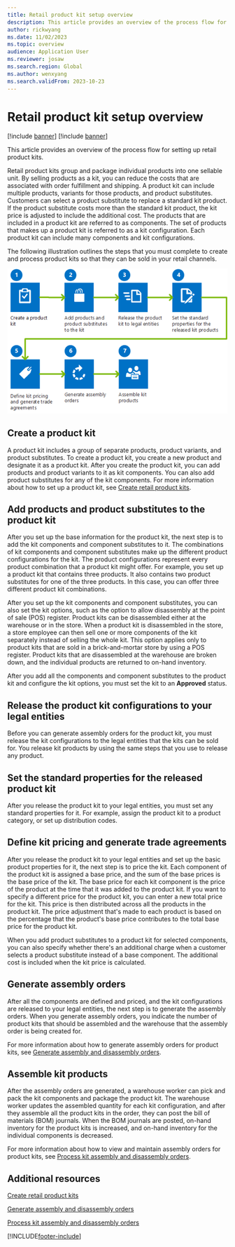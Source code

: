 ```yaml
---
title: Retail product kit setup overview
description: This article provides an overview of the process flow for setting up retail product kits.
author: rickwyang
ms.date: 11/02/2023
ms.topic: overview
audience: Application User
ms.reviewer: josaw
ms.search.region: Global
ms.author: wenxyang
ms.search.validFrom: 2023-10-23
---
```


# Retail product kit setup overview

[!include [banner](includes/banner.md)]
[!include [banner](includes/preview-banner.md)]

This article provides an overview of the process flow for setting up retail product kits.

Retail product kits group and package individual products into one sellable unit. By selling products as a kit, you can reduce the costs that are associated with order fulfillment and shipping. A product kit can include multiple products, variants for those products, and product substitutes. Customers can select a product substitute to replace a standard kit product. If the product substitute costs more than the standard kit product, the kit price is adjusted to include the additional cost. The products that are included in a product kit are referred to as components. The set of products that makes up a product kit is referred to as a kit configuration. Each product kit can include many components and kit configurations.

The following illustration outlines the steps that you must complete to create and process product kits so that they can be sold in your retail channels.

![Diagram of the process flow for setting up and maintaining product kits.](./media/Dn497848.RetailProductKitsProcessFlow(AX.60).gif)

## Create a product kit

A product kit includes a group of separate products, product variants, and product substitutes. To create a product kit, you create a new product and designate it as a product kit. After you create the product kit, you can add products and product variants to it as kit components. You can also add product substitutes for any of the kit components. For more information about how to set up a product kit, see [Create retail product kits](create-retail-product-kits.md).

## Add products and product substitutes to the product kit

After you set up the base information for the product kit, the next step is to add the kit components and component substitutes to it. The combinations of kit components and component substitutes make up the different product configurations for the kit. The product configurations represent every product combination that a product kit might offer. For example, you set up a product kit that contains three products. It also contains two product substitutes for one of the three products. In this case, you can offer three different product kit combinations.

After you set up the kit components and component substitutes, you can also set the kit options, such as the option to allow disassembly at the point of sale (POS) register. Product kits can be disassembled either at the warehouse or in the store. When a product kit is disassembled in the store, a store employee can then sell one or more components of the kit separately instead of selling the whole kit. This option applies only to product kits that are sold in a brick-and-mortar store by using a POS register. Product kits that are disassembled at the warehouse are broken down, and the individual products are returned to on-hand inventory.

After you add all the components and component substitutes to the product kit and configure the kit options, you must set the kit to an **Approved** status.

## Release the product kit configurations to your legal entities

Before you can generate assembly orders for the product kit, you must release the kit configurations to the legal entities that the kits can be sold for. You release kit products by using the same steps that you use to release any product.

## Set the standard properties for the released product kit

After you release the product kit to your legal entities, you must set any standard properties for it. For example, assign the product kit to a product category, or set up distribution codes.

## Define kit pricing and generate trade agreements

After you release the product kit to your legal entities and set up the basic product properties for it, the next step is to price the kit. Each component of the product kit is assigned a base price, and the sum of the base prices is the base price of the kit. The base price for each kit component is the price of the product at the time that it was added to the product kit. If you want to specify a different price for the product kit, you can enter a new total price for the kit. This price is then distributed across all the products in the product kit. The price adjustment that's made to each product is based on the percentage that the product's base price contributes to the total base price for the product kit.

When you add product substitutes to a product kit for selected components, you can also specify whether there's an additional charge when a customer selects a product substitute instead of a base component. The additional cost is included when the kit price is calculated.

## Generate assembly orders

After all the components are defined and priced, and the kit configurations are released to your legal entities, the next step is to generate the assembly orders. When you generate assembly orders, you indicate the number of product kits that should be assembled and the warehouse that the assembly order is being created for.

For more information about how to generate assembly orders for product kits, see [Generate assembly and disassembly orders](generate-assembly-and-disassembly-orders.md).

## Assemble kit products

After the assembly orders are generated, a warehouse worker can pick and pack the kit components and package the product kit. The warehouse worker updates the assembled quantity for each kit configuration, and after they assemble all the product kits in the order, they can post the bill of materials (BOM) journals. When the BOM journals are posted, on-hand inventory for the product kits is increased, and on-hand inventory for the individual components is decreased.

For more information about how to view and maintain assembly orders for product kits, see [Process kit assembly and disassembly orders](process-kit-assembly-and-disassembly-orders.md).

## Additional resources

[Create retail product kits](create-retail-product-kits.md)

[Generate assembly and disassembly orders](generate-assembly-and-disassembly-orders.md)

[Process kit assembly and disassembly orders](process-kit-assembly-and-disassembly-orders.md)

[!INCLUDE[footer-include](../includes/footer-banner.md)]
